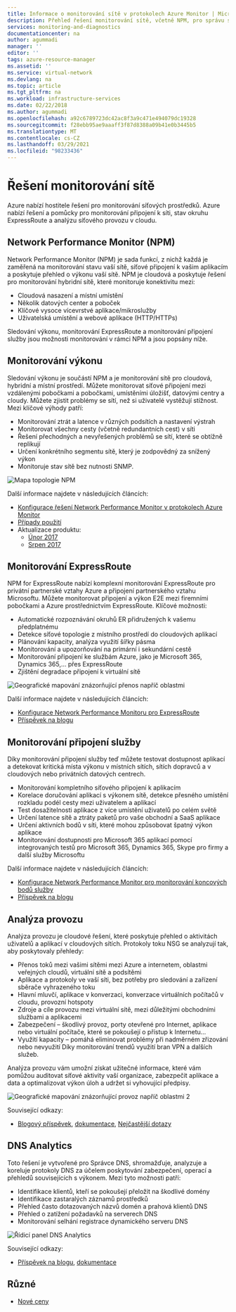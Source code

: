 ```yaml
---
title: Informace o monitorování sítě v protokolech Azure Monitor | Microsoft Docs
description: Přehled řešení monitorování sítě, včetně NPM, pro správu sítí napříč cloudem, místními i hybridními prostředími.
services: monitoring-and-diagnostics
documentationcenter: na
author: agummadi
manager: ''
editor: ''
tags: azure-resource-manager
ms.assetid: ''
ms.service: virtual-network
ms.devlang: na
ms.topic: article
ms.tgt_pltfrm: na
ms.workload: infrastructure-services
ms.date: 02/22/2018
ms.author: agummadi
ms.openlocfilehash: a92c6789723dc42ac8f3a9c471e494079dc19328
ms.sourcegitcommit: f28ebb95ae9aaaff3f87d8388a09b41e0b3445b5
ms.translationtype: MT
ms.contentlocale: cs-CZ
ms.lasthandoff: 03/29/2021
ms.locfileid: "98233436"
---
```

# <a name="network-monitoring-solutions"></a>Řešení monitorování sítě 

Azure nabízí hostitele řešení pro monitorování síťových prostředků. Azure nabízí řešení a pomůcky pro monitorování připojení k síti, stav okruhu ExpressRoute a analýzu síťového provozu v cloudu.

## <a name="network-performance-monitor-npm"></a>Network Performance Monitor (NPM)

Network Performance Monitor (NPM) je sada funkcí, z nichž každá je zaměřená na monitorování stavu vaší sítě, síťové připojení k vašim aplikacím a poskytuje přehled o výkonu vaší sítě. NPM je cloudová a poskytuje řešení pro monitorování hybridní sítě, které monitoruje konektivitu mezi:
 
* Cloudová nasazení a místní umístění
* Několik datových center a poboček
* Klíčové vysoce vícevrstvé aplikace/mikroslužby
* Uživatelská umístění a webové aplikace (HTTP/HTTPs) 

Sledování výkonu, monitorování ExpressRoute a monitorování připojení služby jsou možnosti monitorování v rámci NPM a jsou popsány níže.

## <a name="performance-monitor"></a>Monitorování výkonu

Sledování výkonu je součástí NPM a je monitorování sítě pro cloudová, hybridní a místní prostředí. Můžete monitorovat síťové připojení mezi vzdálenými pobočkami a pobočkami, umístěními úložišť, datovými centry a cloudy. Můžete zjistit problémy se sítí, než si uživatelé vystěžují stížnost. Mezi klíčové výhody patří:

* Monitorování ztrát a latence v různých podsítích a nastavení výstrah
* Monitorovat všechny cesty (včetně redundantních cest) v síti
* Řešení přechodných a nevyřešených problémů se sítí, které se obtížně replikují
* Určení konkrétního segmentu sítě, který je zodpovědný za snížený výkon
* Monitoruje stav sítě bez nutnosti SNMP.

![Mapa topologie NPM](./media/network-monitoring-overview/npm-topology-map.png) 

Další informace najdete v následujících článcích:

* [Konfigurace řešení Network Performance Monitor v protokolech Azure Monitor](../azure-monitor/insights/network-performance-monitor.md) 
* [Případy použití](/archive/blogs/msoms/monitor-on-premises-cloud-iaas-and-hybrid-networks-using-oms-network-performance-monitor)
* Aktualizace produktu:
  * [Únor 2017](/archive/blogs/msoms/oms-network-performance-monitor-is-now-generally-available)
  * [Srpen 2017](/archive/blogs/msoms/improvements-to-oms-network-performance-monitor)

## <a name="expressroute-monitor"></a>Monitorování ExpressRoute

NPM for ExpressRoute nabízí komplexní monitorování ExpressRoute pro privátní partnerské vztahy Azure a připojení partnerského vztahu Microsoftu. Můžete monitorovat připojení a výkon E2E mezi firemními pobočkami a Azure prostřednictvím ExpressRoute. Klíčové možnosti:

* Automatické rozpoznávání okruhů ER přidružených k vašemu předplatnému
* Detekce síťové topologie z místního prostředí do cloudových aplikací
* Plánování kapacity, analýza využití šířky pásma
* Monitorování a upozorňování na primární i sekundární cestě
* Monitorování připojení ke službám Azure, jako je Microsoft 365, Dynamics 365,... přes ExpressRoute
* Zjištění degradace připojení k virtuální sítě

![Geografické mapování znázorňující přenos napříč oblastmi](./media/network-monitoring-overview/expressroute-topology-map.png) 

Další informace najdete v následujících článcích:

* [Konfigurace Network Performance Monitoru pro ExpressRoute](../expressroute/how-to-npm.md)
* [Příspěvek na blogu](https://aka.ms/NPMExRmonitorGA)

## <a name="service-connectivity-monitor"></a>Monitorování připojení služby

Díky monitorování připojení služby teď můžete testovat dostupnost aplikací a detekovat kritická místa výkonu v místních sítích, sítích dopravců a v cloudových nebo privátních datových centrech.

* Monitorování kompletního síťového připojení k aplikacím
* Korelace doručování aplikací s výkonem sítě, detekce přesného umístění rozkladu podél cesty mezi uživatelem a aplikací
* Test dosažitelnosti aplikace z více umístění uživatelů po celém světě
* Určení latence sítě a ztráty paketů pro vaše obchodní a SaaS aplikace
* Určení aktivních bodů v síti, které mohou způsobovat špatný výkon aplikace
* Monitorování dostupnosti pro Microsoft 365 aplikací pomocí integrovaných testů pro Microsoft 365, Dynamics 365, Skype pro firmy a další služby Microsoftu

Další informace najdete v následujících článcích:

* [Konfigurace Network Performance Monitor pro monitorování koncových bodů služby](../azure-monitor/insights/network-performance-monitor-service-connectivity.md#configuration)
* [Příspěvek na blogu](https://aka.ms/svcendptmonitor)

## <a name="traffic-analytics"></a>Analýza provozu
Analýza provozu je cloudové řešení, které poskytuje přehled o aktivitách uživatelů a aplikací v cloudových sítích. Protokoly toku NSG se analyzují tak, aby poskytovaly přehledy:

* Přenos toků mezi vašimi sítěmi mezi Azure a internetem, oblastmi veřejných cloudů, virtuální sítě a podsítěmi
* Aplikace a protokoly ve vaší síti, bez potřeby pro sledování a zařízení sběrače vyhrazeného toku
* Hlavní mluvčí, aplikace v konverzaci, konverzace virtuálních počítačů v cloudu, provozní hotspoty
* Zdroje a cíle provozu mezi virtuální sítě, mezi důležitými obchodními službami a aplikacemi
* Zabezpečení – škodlivý provoz, porty otevřené pro Internet, aplikace nebo virtuální počítače, které se pokoušejí o přístup k Internetu...
* Využití kapacity – pomáhá eliminovat problémy při nadměrném zřizování nebo nevyužití Díky monitorování trendů využití bran VPN a dalších služeb.

Analýza provozu vám umožní získat užitečné informace, které vám pomůžou auditovat síťové aktivity vaší organizace, zabezpečit aplikace a data a optimalizovat výkon úloh a udržet si vyhovující předpisy.

![Geografické mapování znázorňující provoz napříč oblastmi 2](../network-watcher/media/traffic-analytics/geo-map-view-showcasing-traffic-distribution-to-countries-and-continents.png) 

Související odkazy:
* [Blogový příspěvek](https://aka.ms/trafficanalytics), [dokumentace](../network-watcher/traffic-analytics.md), [Nejčastější dotazy](../network-watcher/traffic-analytics-faq.md)

## <a name="dns-analytics"></a>DNS Analytics
Toto řešení je vytvořené pro Správce DNS, shromažďuje, analyzuje a koreluje protokoly DNS za účelem poskytování zabezpečení, operací a přehledů souvisejících s výkonem.  Mezi tyto možnosti patří:

* Identifikace klientů, kteří se pokoušejí přeložit na škodlivé domény
* Identifikace zastaralých záznamů prostředků
* Přehled často dotazovaných názvů domén a prahová klientů DNS
* Přehled o zatížení požadavků na serverech DNS
* Monitorování selhání registrace dynamického serveru DNS

![Řídicí panel DNS Analytics](./media/network-monitoring-overview/dns-analytics-overview.png) 

Související odkazy:
* [Příspěvek na blogu](/archive/blogs/msoms/introducing-oms-dns-analytics), [dokumentace](../azure-monitor/insights/dns-analytics.md)

## <a name="miscellaneous"></a>Různé

* [Nové ceny](../azure-monitor/insights/network-performance-monitor-pricing-faq.md)